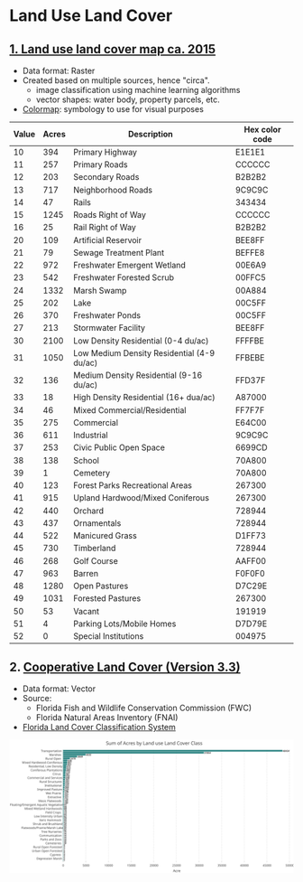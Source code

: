 # Land Use Land Cover 

## [1. Land use land cover map ca. 2015](lulc_ca2015_print.pdf)

- Data format: Raster
- Created based on multiple sources, hence "circa".
  - image classification using machine learning algorithms
  - vector shapes: water body, property parcels, etc.
- [Colormap](lulc_2015_cmap.clr): symbology to use for visual purposes

| Value | Acres | Description                                | Hex color code |
|-------|-------|--------------------------------------------|----------------|
| 10    | 394   | Primary Highway                            | E1E1E1         |
| 11    | 257   | Primary Roads                              | CCCCCC         |
| 12    | 203   | Secondary Roads                            | B2B2B2         |
| 13    | 717   | Neighborhood Roads                         | 9C9C9C         |
| 14    | 47    | Rails                                      | 343434         |
| 15    | 1245  | Roads Right of Way                         | CCCCCC         |
| 16    | 25    | Rail Right of Way                          | B2B2B2         |
| 20    | 109   | Artificial Reservoir                       | BEE8FF         |
| 21    | 79    | Sewage Treatment Plant                     | BEFFE8         |
| 22    | 972   | Freshwater Emergent Wetland                | 00E6A9         |
| 23    | 542   | Freshwater Forested Scrub                  | 00FFC5         |
| 24    | 1332  | Marsh Swamp                                | 00A884         |
| 25    | 202   | Lake                                       | 00C5FF         |
| 26    | 370   | Freshwater Ponds                           | 00C5FF         |
| 27    | 213   | Stormwater Facility                        | BEE8FF         |
| 30    | 2100  | Low Density Residential (0-4 du/ac)        | FFFFBE         |
| 31    | 1050  | Low Medium Density Residential (4-9 du/ac) | FFBEBE         |
| 32    | 136   | Medium Density Residential (9-16 du/ac)    | FFD37F         |
| 33    | 18    | High Density Residential (16+ dua/ac)      | A87000         |
| 34    | 46    | Mixed Commercial/Residential               | FF7F7F         |
| 35    | 275   | Commercial                                 | E64C00         |
| 36    | 611   | Industrial                                 | 9C9C9C         |
| 37    | 253   | Civic Public Open Space                    | 6699CD         |
| 38    | 138   | School                                     | 70A800         |
| 39    | 1     | Cemetery                                   | 70A800         |
| 40    | 123   | Forest Parks Recreational Areas            | 267300         |
| 41    | 915   | Upland Hardwood/Mixed Coniferous           | 267300         |
| 42    | 440   | Orchard                                    | 728944         |
| 43    | 437   | Ornamentals                                | 728944         |
| 44    | 522   | Manicured Grass                            | D1FF73         |
| 45    | 730   | Timberland                                 | 728944         |
| 46    | 268   | Golf Course                                | AAFF00         |
| 47    | 963   | Barren                                     | F0F0F0         |
| 48    | 1280  | Open Pastures                              | D7C29E         |
| 49    | 1031  | Forested Pastures                          | 267300         |
| 50    | 53    | Vacant                                     | 191919         |
| 51    | 4     | Parking Lots/Mobile Homes                  | D7D79E         |
| 52    | 0     | Special Institutions                       | 004975         |

## 2. [Cooperative Land Cover (Version 3.3)](https://www.fnai.org/LandCover.cfm)

- Data format: Vector
- Source:
  - Florida Fish and Wildlife Conservation Commission (FWC)
  - Florida Natural Areas Inventory (FNAI)
- [Florida Land Cover Classification System](https://myfwc.com/media/20455/land-cover-classification-revision-2018.pdf)

![clc_lulc_plot](clc_lulc_sum_acre.svg)